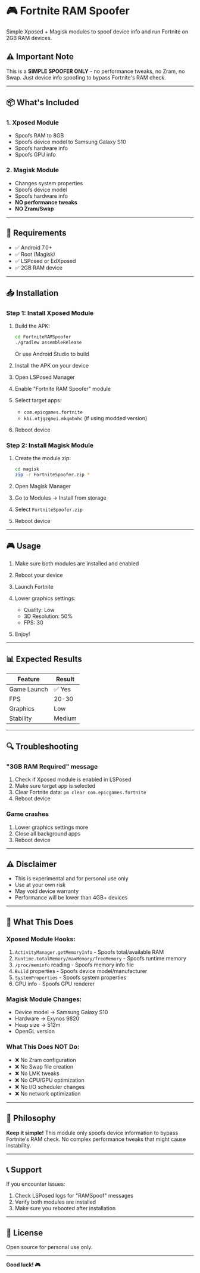 # 🎮 Fortnite RAM Spoofer

Simple Xposed + Magisk modules to spoof device info and run Fortnite on 2GB RAM devices.

## ⚠️ Important Note

This is a **SIMPLE SPOOFER ONLY** - no performance tweaks, no Zram, no Swap.
Just device info spoofing to bypass Fortnite's RAM check.

---

## 📦 What's Included

### 1. Xposed Module
- Spoofs RAM to 8GB
- Spoofs device model to Samsung Galaxy S10
- Spoofs hardware info
- Spoofs GPU info

### 2. Magisk Module
- Changes system properties
- Spoofs device model
- Spoofs hardware info
- **NO performance tweaks**
- **NO Zram/Swap**

---

## 🔧 Requirements

- ✅ Android 7.0+
- ✅ Root (Magisk)
- ✅ LSPosed or EdXposed
- ✅ 2GB RAM device

---

## 📥 Installation

### Step 1: Install Xposed Module

1. Build the APK:
   ```bash
   cd FortniteRAMSpoofer
   ./gradlew assembleRelease
   ```
   Or use Android Studio to build

2. Install the APK on your device

3. Open LSPosed Manager

4. Enable "Fortnite RAM Spoofer" module

5. Select target apps:
   - `com.epicgames.fortnite`
   - `kbi.ntjgzgmei.mkqmbnhc` (if using modded version)

6. Reboot device

### Step 2: Install Magisk Module

1. Create the module zip:
   ```bash
   cd magisk
   zip -r FortniteSpoofer.zip *
   ```

2. Open Magisk Manager

3. Go to Modules → Install from storage

4. Select `FortniteSpoofer.zip`

5. Reboot device

---

## 🎮 Usage

1. Make sure both modules are installed and enabled

2. Reboot your device

3. Launch Fortnite

4. Lower graphics settings:
   - Quality: Low
   - 3D Resolution: 50%
   - FPS: 30

5. Enjoy!

---

## 📊 Expected Results

| Feature | Result |
|---------|--------|
| Game Launch | ✅ Yes |
| FPS | 20-30 |
| Graphics | Low |
| Stability | Medium |

---

## 🔍 Troubleshooting

### "3GB RAM Required" message

1. Check if Xposed module is enabled in LSPosed
2. Make sure target app is selected
3. Clear Fortnite data: `pm clear com.epicgames.fortnite`
4. Reboot device

### Game crashes

1. Lower graphics settings more
2. Close all background apps
3. Reboot device

---

## ⚠️ Disclaimer

- This is experimental and for personal use only
- Use at your own risk
- May void device warranty
- Performance will be lower than 4GB+ devices

---

## 📝 What This Does

### Xposed Module Hooks:
1. `ActivityManager.getMemoryInfo` - Spoofs total/available RAM
2. `Runtime.totalMemory/maxMemory/freeMemory` - Spoofs runtime memory
3. `/proc/meminfo` reading - Spoofs memory info file
4. `Build` properties - Spoofs device model/manufacturer
5. `SystemProperties` - Spoofs system properties
6. GPU info - Spoofs GPU renderer

### Magisk Module Changes:
- Device model → Samsung Galaxy S10
- Hardware → Exynos 9820
- Heap size → 512m
- OpenGL version

### What This Does NOT Do:
- ❌ No Zram configuration
- ❌ No Swap file creation
- ❌ No LMK tweaks
- ❌ No CPU/GPU optimization
- ❌ No I/O scheduler changes
- ❌ No network optimization

---

## 🎯 Philosophy

**Keep it simple!** This module only spoofs device information to bypass Fortnite's RAM check. No complex performance tweaks that might cause instability.

---

## 📞 Support

If you encounter issues:
1. Check LSPosed logs for "RAMSpoof" messages
2. Verify both modules are installed
3. Make sure you rebooted after installation

---

## 📄 License

Open source for personal use only.

---

**Good luck! 🎮**